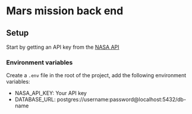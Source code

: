 # Mars mission back end

## Setup
Start by getting an API key from the [NASA API](https://api.nasa.gov/)

### Environment variables
Create a `.env` file in the root of the project, add the following environment variables: 
- NASA_API_KEY: Your API key
- DATABASE_URL: postgres://username:password@localhost:5432/db-name